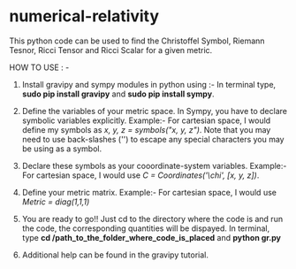 # numerical-relativity

This python code can be used to find the Christoffel Symbol, Riemann Tesnor, Ricci Tensor and Ricci Scalar for a given metric. 

HOW TO USE : -

1. Install gravipy and sympy modules in python using :- In terminal type, **sudo pip install gravipy** and **sudo pip install sympy**.

2. Define the variables of your metric space. In Sympy, you have to declare symbolic variables explicitly. 
    Example:- For cartesian space, I would define my symbols as _x, y, z = symbols("x, y, z")_. 
    Note that you may need to use back-slashes ('\') to escape any special characters you may be using as a symbol. 
    
3. Declare these symbols as your cooordinate-system variables. 
    Example:- For cartesian space, I would use _C = Coordinates('\chi', [x, y, z])_.

4. Define your metric matrix. 
    Example:- For cartesian space, I would use _Metric = diag(1,1,1)_

5. You are ready to go!! Just cd to the directory where the code is and run the code, the corresponding quantities will be dispayed. In terminal, type **cd /path_to_the_folder_where_code_is_placed** and **python gr.py**
   
6. Additional help can be found in the gravipy tutorial. 
